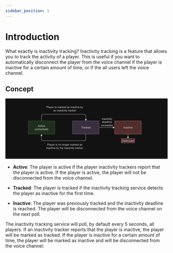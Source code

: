 ```yaml
---
sidebar_position: 1
---
```


# Introduction

What exactly is inactivity tracking? Inactivity tracking is a feature that allows you to track the activity of a player. This is useful if you want to automatically disconnect the player from the voice channel if the player is inactive for a certain amount of time, or if the all users left the voice channel.

## Concept

![Inactivity tracking concept](../../static/images/inactivity-player-diagram.png)

- **Active**: The player is active if the player inactivity trackers report that the player is active. If the player is active, the player will not be disconnected from the voice channel.

- **Tracked**: The player is tracked if the inactivity tracking service detects the player as inactive for the first time.

- **Inactive**: The player was previously tracked and the inactivity deadline is reached. The player will be disconnected from the voice channel on the next poll.

The inactivity tracking service will poll, by default every 5 seconds, all players. If an inactivity tracker reports that the player is inactive, the player will be marked as tracked. If the player is inactive for a certain amount of time, the player will be marked as inactive and will be disconnected from the voice channel.
